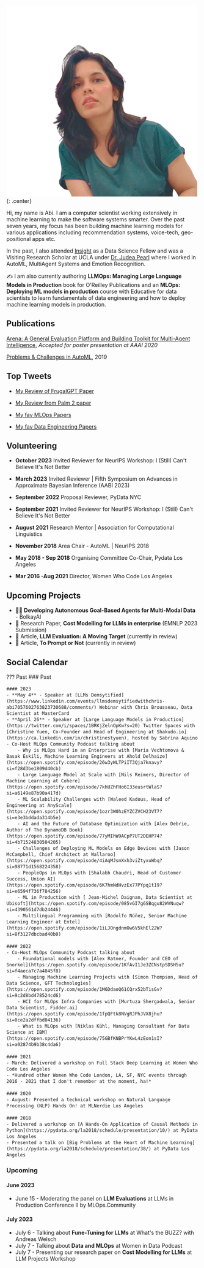 ![abi](\full-abi.png){: .center}

Hi, my name is Abi. I am a computer scientist working extensively in machine learning to make the software systems smarter. Over the past seven years, my focus has been building machine learning models for various applications including recommendation systems, voice-tech, geo-positional apps etc. 

In the past, I also attended [Insight](https://insightfellows.com/data-science) as a Data Science Fellow and was a Visiting Research Scholar at UCLA under [Dr. Judea Pearl](http://bayes.cs.ucla.edu/jp_home.html) where I worked in AutoML, MultiAgent Systems and Emotion Recognition.

✍️ I am also currently authoring **LLMOps: Managing Large Language Models in Production** book for O'Reilley Publications and an **MLOps: Deploying ML models in production** course with Educative for data scientists to learn fundamentals of data engineering and how to deploy machine learning models in production.

## Publications
[Arena: A General Evaluation Platform and Building Toolkit for Multi-Agent Intelligence](https://ojs.aaai.org/index.php/AAAI/article/view/6216), *Accepted for poster presentation at AAAI 2020*

[Problems & Challenges in AutoML](posts/automl-problems-2019/), 2019

## Top Tweets
- [My Review of FrugalGPT Paper](https://twitter.com/GoAbiAryan/status/1657033209329209348?s=20)

- [My Review from Palm 2 paper](https://twitter.com/GoAbiAryan/status/1656650856140537858?s=20)

- [My fav MLOps Papers](https://twitter.com/GoAbiAryan/status/1580852750526468097?s=20)

- [My fav Data Engineering Papers](https://twitter.com/GoAbiAryan/status/1629151405125812225?s=20)

## Volunteering
- **October 2023** Invited Reviewer for NeurIPS Workshop: I (Still) Can't Believe It's Not Better

- **March 2023** Invited Reviewer | Fifth Symposium on Advances in Approximate Bayesian Inference (AABI 2023)

- **September 2022** Proposal Reviewer, PyData NYC

- **September 2021** Invited Reviewer for NeurIPS Workshop: I (Still) Can't Believe It's Not Better

- **August 2021** Research Mentor | Association for Computational Linguistics

- **November 2018** Area Chair - AutoML | NeurIPS 2018

- **May 2018 - Sep 2018** Organising Committee Co-Chair, Pydata Los Angeles

- **Mar 2016 -Aug 2021** Director, Women Who Code Los Angeles

## Upcoming Projects
- 👩‍💻 **Developing Autonomous Goal-Based Agents for Multi-Modal Data** - BolkayAI
- 📜 Research Paper, **Cost Modelling for LLMs in enterprise** (EMNLP 2023 Submission)
- 📝 Article, **LLM Evaluation: A Moving Target** (currently in review)
- 📝 Article, **To Prompt or Not** (currently in review)

## Social Calendar
??? Past
    ###  Past

    #### 2023
    - **May 4** - Speaker at [LLMs Demsytified](https://www.linkedin.com/events/llmsdemsytifiedwithchris-abi7057602763823730688/comments/) Webinar with Chris Brousseau, Data Scientist at MasterCard
    - **April 26** - Speaker at [Large Language Models in Production](https://twitter.com/i/spaces/1BRKjZelnOpKw?s=20) Twitter Spaces with  [Christine Yuen, Co-Founder and Head of Engineering at Shakudo.io](https://ca.linkedin.com/in/christinestyuen), hosted by Sabrina Aquino
    - Co-Host MLOps Community Podcast talking about 
        - Why is MLOps Hard in an Enterprise with [Maria Vechtomova & Basak Eskili, Machine Learning Engineers at Ahold Delhaize](https://open.spotify.com/episode/26w3yWLTPiIT3Qja7knavy?si=f28d3be1809d40cb)
        - Large Language Model at Scale with [Nils Reimers, Director of Machine Learning at Cohere](https://open.spotify.com/episode/7khUZhFHo6I33eusrtWlaS?si=a6149e87b90a417d)
        - ML Scalability Challenges with [Waleed Kadous, Head of Engineering at AnyScale](https://open.spotify.com/episode/1ozr3W0hzEYZCZVCH23VT7?si=e3e3bddada314b5e)
        - AI and the Future of Database Optimization with [Alex Debrie, Author of The DynamoDB Book](https://open.spotify.com/episode/77yMIhW9ACpP7UT2DEHP74?si=4b71524830504205)
        - Challenges of Deploying ML Models on Edge Devices with [Jason McCampbell, Chief Architect at Wallaroo](https://open.spotify.com/episode/4iAqMJsmXxh3viZtyxuWbq?si=98771d1568224358)
        - PeopleOps in MLOps with [Shalabh Chaudri, Head of Customer Success, Union AI](https://open.spotify.com/episode/6K7hmNdHvzEx77PYpq1t19?si=e6594f736f784256)
        - ML in Production with [ Jean-Michel Daignan, Data Scientist at Ubisoft](https://open.spotify.com/episode/085vGI7g6SBqgu82WVNuqw?si=4390561d7db24446)
        - Multilingual Programming with [Rodolfo Núñez, Senior Machine Learning Engineer at Entel](https://open.spotify.com/episode/1iLJOngdnmOw6V5khEl22W?si=8f3127dbcbad40b0)

    #### 2022
    - Co-Host MLOps Community Podcast talking about 
        - Foundational models with [Alex Ratner, Founder and CEO of Snorkel](https://open.spotify.com/episode/1KfAvI1Je3ZCNstpSDSH5u?si=f4aeca7c7a4845f8)
        - Managing Machine Learning Projects with [Simon Thompson, Head of Data Science, GFT Technologies](https://open.spotify.com/episode/1M6DdaoQ61CQrx52bTisGv?si=9c2d8bd478524cd6)
        - HCI for MLOps Infra Companies with [Murtuza Shergadwala, Senior Data Scientist, Fidder.ai](https://open.spotify.com/episode/1fpQFtk8NVgRJPhJVX8jhu?si=0ce2a2dffbd04136)
        - What is MLOps with [Niklas Kühl, Managing Consultant for Data Science at IBM](https://open.spotify.com/episode/75GBfKNBPrYKwL4zEon1sI?si=a02874b9b38c4da6)

    #### 2021
    - March: Delivered a workshop on Full Stack Deep Learning at Women Who Code Los Angeles
    - *Hundred other Women Who Code London, LA, SF, NYC events through 2016 - 2021 that I don't remember at the moment, ha!*

    #### 2020
    - August: Presented a technical workshop on Natural Language Processing (NLP) Hands On! at MLNerdie Los Angeles

    #### 2018
    - Delivered a workshop on [A Hands-On Application of Causal Methods in Python](https://pydata.org/la2018/schedule/presentation/10/) at PyData Los Angeles
    - Presented a talk on [Big Problems at the Heart of Machine Learning](https://pydata.org/la2018/schedule/presentation/38/) at PyData Los Angeles

### Upcoming 

#### June 2023
- June 15 - Moderating the panel on **LLM Evaluations** at LLMs in Production Conference II by MLOps.Community
#### July 2023
- July 6 - Talking about **Fune-Tuning for LLMs** at What's  the BUZZ? with Andreas Welsch
- July 7 - Talking about **Data and MLOps** at Women in Data Podcast
- July 7 - Presenting our research paper on **Cost Modelling for LLMs** at LLM Projects Workshop



<!-- and an independent consultant with over 7 years of experience in the industry where I've worked  in machine learning infrastructure design and model development, integration and deployment at scale for recommender systems, computer vision, natural language processing as well as audio-speech synthesis. You can book my services [here](https://topmate.io/goabiaryan) -->

<!-- ##### Interested in hearing about Data Infrastructure, ML Systems, and new startups/research papers/tools in the MLOps space? -->

<!-- I send out Data Driven Babe. Feel free to sub. No spamming. Just one letter a month. -->

<!-- [Subscribe to my newsletter](datadrivenbabe.substack.com){ .md-button .md-button--primary } -->

<!-- <iframe src="https://datadrivenbabe.substack.com/embed" width="480" height="320" style="border:1px solid #EEE; background:black;" frameborder="10" scrolling="no"></iframe> -->

<!-- This month's newsletter will be about Building Reliable Data Pipelines.  -->
